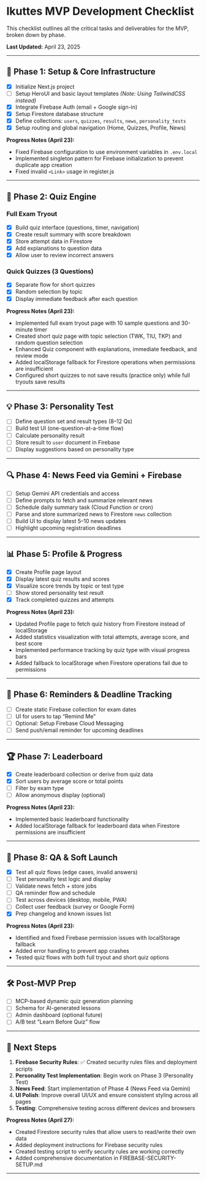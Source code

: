 # Ikuttes MVP Development Checklist

This checklist outlines all the critical tasks and deliverables for the MVP, broken down by phase.

**Last Updated:** April 23, 2025

---

## 🔧 Phase 1: Setup & Core Infrastructure

- [x] Initialize Next.js project
- [ ] Setup HeroUI and basic layout templates *(Note: Using TailwindCSS instead)*
- [x] Integrate Firebase Auth (email + Google sign-in)
- [x] Setup Firestore database structure
- [x] Define collections: `users`, `quizzes`, `results`, `news`, `personality_tests`
- [x] Setup routing and global navigation (Home, Quizzes, Profile, News)

**Progress Notes (April 23):**
- Fixed Firebase configuration to use environment variables in `.env.local`
- Implemented singleton pattern for Firebase initialization to prevent duplicate app creation
- Fixed invalid `<Link>` usage in register.js

---

## 🧠 Phase 2: Quiz Engine

### Full Exam Tryout
- [x] Build quiz interface (questions, timer, navigation)
- [x] Create result summary with score breakdown
- [x] Store attempt data in Firestore
- [x] Add explanations to question data
- [x] Allow user to review incorrect answers

### Quick Quizzes (3 Questions)
- [x] Separate flow for short quizzes
- [x] Random selection by topic
- [x] Display immediate feedback after each question

**Progress Notes (April 23):**
- Implemented full exam tryout page with 10 sample questions and 30-minute timer
- Created short quiz page with topic selection (TWK, TIU, TKP) and random question selection
- Enhanced Quiz component with explanations, immediate feedback, and review mode
- Added localStorage fallback for Firestore operations when permissions are insufficient
- Configured short quizzes to not save results (practice only) while full tryouts save results

---

## 💡 Phase 3: Personality Test

- [ ] Define question set and result types (8–12 Qs)
- [ ] Build test UI (one-question-at-a-time flow)
- [ ] Calculate personality result
- [ ] Store result to `user` document in Firebase
- [ ] Display suggestions based on personality type

---

## 🔍 Phase 4: News Feed via Gemini + Firebase

- [ ] Setup Gemini API credentials and access
- [ ] Define prompts to fetch and summarize relevant news
- [ ] Schedule daily summary task (Cloud Function or cron)
- [ ] Parse and store summarized news to Firestore `news` collection
- [ ] Build UI to display latest 5–10 news updates
- [ ] Highlight upcoming registration deadlines

---

## 📊 Phase 5: Profile & Progress

- [x] Create Profile page layout
- [x] Display latest quiz results and scores
- [x] Visualize score trends by topic or test type
- [ ] Show stored personality test result
- [x] Track completed quizzes and attempts

**Progress Notes (April 23):**
- Updated Profile page to fetch quiz history from Firestore instead of localStorage
- Added statistics visualization with total attempts, average score, and best score
- Implemented performance tracking by quiz type with visual progress bars
- Added fallback to localStorage when Firestore operations fail due to permissions

---

## 🔔 Phase 6: Reminders & Deadline Tracking

- [ ] Create static Firebase collection for exam dates
- [ ] UI for users to tap “Remind Me”
- [ ] Optional: Setup Firebase Cloud Messaging
- [ ] Send push/email reminder for upcoming deadlines

---

## 🏆 Phase 7: Leaderboard

- [x] Create leaderboard collection or derive from quiz data
- [x] Sort users by average score or total points
- [ ] Filter by exam type
- [ ] Allow anonymous display (optional)

**Progress Notes (April 23):**
- Implemented basic leaderboard functionality
- Added localStorage fallback for leaderboard data when Firestore permissions are insufficient

---

## 🎯 Phase 8: QA & Soft Launch

- [x] Test all quiz flows (edge cases, invalid answers)
- [ ] Test personality test logic and display
- [ ] Validate news fetch + store jobs
- [ ] QA reminder flow and schedule
- [ ] Test across devices (desktop, mobile, PWA)
- [ ] Collect user feedback (survey or Google Form)
- [x] Prep changelog and known issues list

**Progress Notes (April 23):**
- Identified and fixed Firebase permission issues with localStorage fallback
- Added error handling to prevent app crashes
- Tested quiz flows with both full tryout and short quiz options

---

## 🛠 Post-MVP Prep

- [ ] MCP-based dynamic quiz generation planning
- [ ] Schema for AI-generated lessons
- [ ] Admin dashboard (optional future)
- [ ] A/B test “Learn Before Quiz” flow

---

## 📝 Next Steps

1. **Firebase Security Rules**: ✅ Created security rules files and deployment scripts
2. **Personality Test Implementation**: Begin work on Phase 3 (Personality Test)
3. **News Feed**: Start implementation of Phase 4 (News Feed via Gemini)
4. **UI Polish**: Improve overall UI/UX and ensure consistent styling across all pages
5. **Testing**: Comprehensive testing across different devices and browsers

**Progress Notes (April 27):**
- Created Firestore security rules that allow users to read/write their own data
- Added deployment instructions for Firebase security rules
- Created testing script to verify security rules are working correctly
- Added comprehensive documentation in FIREBASE-SECURITY-SETUP.md

---
